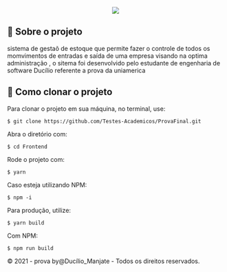 
<p  align="center"><img src="https://user-images.githubusercontent.com/50602159/86661476-209de200-bfc2-11ea-9947-0738caef6de9.png"/></p>

## :blue_book: Sobre o projeto
sistema de gestaõ de estoque que permite fazer o controle de todos os momvimentos de entradas e saída de uma empresa visando na optima administração , o sitema foi desenvolvido pelo estudante de engenharia de software Ducílio referente a prova da uniamerica



## :beginner: Como clonar o projeto

Para clonar o projeto em sua máquina, no terminal, use:

```
$ git clone https://github.com/Testes-Academicos/ProvaFinal.git
```

Abra o diretório com:

```
$ cd Frontend
```

Rode o projeto com:

```
$ yarn
```
Caso esteja utilizando NPM:

```
$ npm -i
```
Para produção, utilize:
```
$ yarn build
```
Com NPM:
```
$ npm run build
```

© 2021 - prova by@Ducílio_Manjate - Todos os direitos reservados.